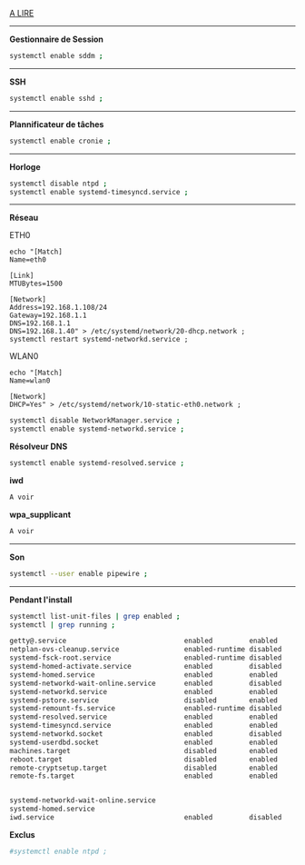 
[A LIRE](https://wiki.archlinux.fr/systemd)


-----------------------------------------------------------------------------------------------
**Gestionnaire de Session**
```bash
systemctl enable sddm ;
```

-----------------------------------------------------------------------------------------------
**SSH**
```bash
systemctl enable sshd ;
```

-----------------------------------------------------------------------------------------------
**Plannificateur de tâches**
```bash
systemctl enable cronie ;
```




-----------------------------------------------------------------------------------------------
**Horloge**
```bash
systemctl disable ntpd ; 
systemctl enable systemd-timesyncd.service ; 
```

-----------------------------------------------------------------------------------------------
**Réseau**

ETH0
```
echo "[Match]
Name=eth0

[Link]
MTUBytes=1500

[Network]
Address=192.168.1.108/24
Gateway=192.168.1.1
DNS=192.168.1.1
DNS=192.168.1.40" > /etc/systemd/network/20-dhcp.network ;
systemctl restart systemd-networkd.service ;
```

WLAN0
```
echo "[Match]
Name=wlan0

[Network]
DHCP=Yes" > /etc/systemd/network/10-static-eth0.network ;
```

```bash
systemctl disable NetworkManager.service ;
systemctl enable systemd-networkd.service ;
```

**Résolveur DNS**
```bash
systemctl enable systemd-resolved.service ;
```

**iwd**
```bash
A voir
```

**wpa_supplicant**
```bash
A voir
```


-----------------------------------------------------------------------------------------------
**Son**
```bash
systemctl --user enable pipewire ;
```


-----------------------------------------------------------------------------------------------

**Pendant l'install**
```bash
systemctl list-unit-files | grep enabled ;
systemctl | grep running ;

getty@.service                             enabled         enabled
netplan-ovs-cleanup.service                enabled-runtime disabled
systemd-fsck-root.service                  enabled-runtime disabled
systemd-homed-activate.service             enabled         disabled
systemd-homed.service                      enabled         enabled
systemd-networkd-wait-online.service       enabled         disabled
systemd-networkd.service                   enabled         enabled
systemd-pstore.service                     disabled        enabled
systemd-remount-fs.service                 enabled-runtime disabled
systemd-resolved.service                   enabled         enabled
systemd-timesyncd.service                  enabled         enabled
systemd-networkd.socket                    enabled         disabled
systemd-userdbd.socket                     enabled         enabled
machines.target                            disabled        enabled
reboot.target                              disabled        enabled
remote-cryptsetup.target                   disabled        enabled
remote-fs.target                           enabled         enabled


systemd-networkd-wait-online.service
systemd-homed.service
iwd.service                                enabled         disabled
```



**Exclus**
```bash
#systemctl enable ntpd ;
```
